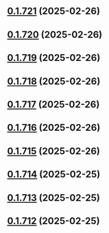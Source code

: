 ## [0.1.721](https://github.com/binary-braids/terraform-oracle/compare/v0.1.720...v0.1.721) (2025-02-26)



## [0.1.720](https://github.com/binary-braids/terraform-oracle/compare/v0.1.719...v0.1.720) (2025-02-26)



## [0.1.719](https://github.com/binary-braids/terraform-oracle/compare/v0.1.718...v0.1.719) (2025-02-26)



## [0.1.718](https://github.com/binary-braids/terraform-oracle/compare/v0.1.717...v0.1.718) (2025-02-26)



## [0.1.717](https://github.com/binary-braids/terraform-oracle/compare/v0.1.716...v0.1.717) (2025-02-26)



## [0.1.716](https://github.com/binary-braids/terraform-oracle/compare/v0.1.715...v0.1.716) (2025-02-26)



## [0.1.715](https://github.com/binary-braids/terraform-oracle/compare/v0.1.714...v0.1.715) (2025-02-26)



## [0.1.714](https://github.com/binary-braids/terraform-oracle/compare/v0.1.713...v0.1.714) (2025-02-25)



## [0.1.713](https://github.com/binary-braids/terraform-oracle/compare/v0.1.712...v0.1.713) (2025-02-25)



## [0.1.712](https://github.com/binary-braids/terraform-oracle/compare/v0.1.711...v0.1.712) (2025-02-25)



